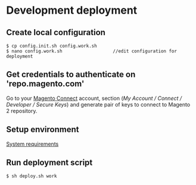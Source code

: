 # Development deployment


## Create local configuration

    $ cp config.init.sh config.work.sh
    $ nano config.work.sh                   //edit configuration for deployment

## Get credentials to authenticate on 'repo.magento.com'

Go to your [Magento Connect](https://www.magentocommerce.com/magento-connect/customer/account/) account, 
section (_My Account / Connect / Developer / Secure Keys_) and generate pair of keys to connect to Magento 2 repository.

## Setup environment

[System requirements](http://devdocs.magento.com/guides/v2.0/install-gde/system-requirements.html)

## Run deployment script

    $ sh deploy.sh work
